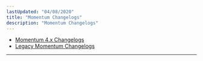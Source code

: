 ```yaml
---
lastUpdated: "04/08/2020"
title: "Momentum Changelogs"
description: "Momentum Changelogs"
---
```


* [Momentum 4.x Changelogs](/momentum/changelog/4)
* [Legacy Momentum Changelogs](/momentum/changelog/legacy)

---